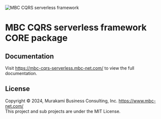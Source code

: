 ![MBC CQRS serverless framework](https://mbc-cqrs-serverless.mbc-net.com/img/mbc-cqrs-serverless.png)

# MBC CQRS serverless framework CORE package

## Documentation

Visit https://mbc-cqrs-serverless.mbc-net.com/ to view the full documentation.

## License

Copyright &copy; 2024, Murakami Business Consulting, Inc. https://www.mbc-net.com/  
This project and sub projects are under the MIT License.
